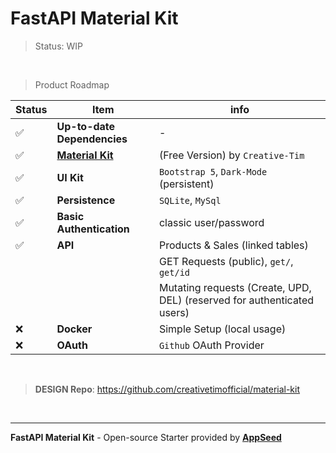 # FastAPI Material Kit

> Status: WIP

<br />

> Product Roadmap 

| Status | Item | info | 
| --- | --- | --- |
| ✅ | **Up-to-date Dependencies** | - |
| ✅ | **[Material Kit](https://www.creative-tim.com/product/material-kit?AFFILIATE=128200)** | (Free Version) by `Creative-Tim` |
| ✅ | **UI Kit** | `Bootstrap 5`, `Dark-Mode` (persistent) |
| ✅ | **Persistence** | `SQLite`, `MySql` |
| ✅ | **Basic Authentication** | classic user/password |
| ✅ | **API** | Products & Sales (linked tables) |
|     |         | GET Requests (public), `get/`, `get/id`  |
|     |         | Mutating requests (Create, UPD, DEL) (reserved for authenticated users) |
| ❌ | **Docker** | Simple Setup (local usage) |
| ❌ | **OAuth** | `Github` OAuth Provider |

<br />

> **DESIGN Repo**: https://github.com/creativetimofficial/material-kit

<br />

---
**FastAPI Material Kit** - Open-source Starter provided by **[AppSeed](https://appseed.us/)**
